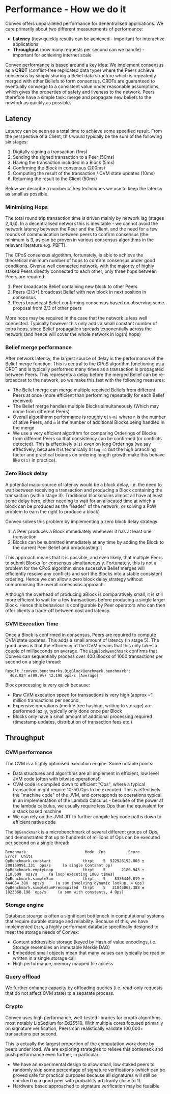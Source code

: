 # Performance - How we do it

Convex offers unparalleled performance for denentralised applications. We care primarily about two different measurements of performance:

- **Latency** (how quickly results can be achieved - important for interactive applications
- **Throughput** (how many requests per second can we handle) - important for achieving internet scale

Convex performance is based around a key idea: We implement consensus as a **CRDT** (conflict-free replicated data type) where the Peers achieve consensus by simply sharing a Belief data structure which is repeatedly merged with other Beliefs to form consensus. CRDTs are guaranteed to eventually converge to a consistent value under reasonable assumptions, which gives the properties of safety and liveness to the network. Peers therefore have a simple task: merge and propagate new beliefs to the newtork as quickly as possible.


## Latency

Latency can be seen as a total time to achieve some specified result. From the perspective of a Client, this would typically be the sum of the following six stages:

1. Digitally signing a transaction (1ms)
2. Sending the signed transaction to a Peer (50ms)
3. Having the transaction included in a Block (5ms)
4. Confirming the Block in consensus (200ms)
5. Computing the result of the transaction / CVM state updates (10ms)
6. Returning the result to the Client (50ms)

Below we describe a number of key techniques we use to keep the latency as small as possible.

### Minimising Hops

The total round trip transaction time is driven mainly by network lag (stages 2,4,6). In a decentralised network this is inevitable - we cannot avoid the network latency between the Peer and the Client, and the need for a few rounds of communication between peers to confirm consensus (the minimum is 3, as can be proven in various consensus algorithms in the relevant literature e.g. PBFT).

The CPoS consensus algotithm, fortunately, is able to achieve the theoretical minimum number of hops to confirm consensus under good conditions. Given a well connected network, with the majority of highly staked Peers directly connected to each other, only three hops between Peers are required:
1. Peer broadcasts Belief containing new block to other Peers
2. Peers (2/3+) broadcast Belief with new block in next position in consensus
3. Peers broadcast Belief confirming consensus based on observing same proposal from 2/3 of other peers

More hops may be required in the case that the network is less well connected. Typically however this only adds a small constant number of extra hops, since Belief propagation spreads exponentially across the network (and hence will cover the whole network in log(n) hops)

### Belief merge performance

After network latency, the largest source of delay is the performance of the Belief merge function. This is central to the CPoS algorithm functioning as a CRDT and is typically performed many times as a transaction is propagated between Peers. This represents a delay before the merged Belief can be re-broadcast to the network, so we make this fast with the following measures:
- The Belief merge can merge multiple received Beliefs from different Peers at once (more efficient than performing repeatedly for each Belief received)
- The Belief merge handles multiple Blocks simultaneously (Which may come from different Peers)
- Overall algorithmm performance is roughly `O(n+m)` where `n` is the number of ative Peers, and `m` is the number of additional Blocks being handled in the merge
- We use a very efficient algorithm for comparing Orderings of Blocks from different Peers so that consistency can be confirmed (or conflicts detected). This is effectively `O(1)` even on long Orderings (we say effectively, because it is technically `O(log n)` but the high branching factor and practical bounds on ordering length growth make this behave like `O(1)` in practice). 



### Zero Block delay

A potential major source of latency would be a block delay, i.e. the need to wait between receiving a transaction and producing a Block containing the transaction (within stage 3). Traditional blockchains almost all have at least some delay here, either needing to wait for an allocated time at which a block can be produced as the "leader" of the network, or solving a PoW problem to earn the right to produce a block)

Convex solves this problem by implementing a zero block delay strategy:
1. A Peer produces a Block immediately whenever it has at least one transaction
2. Blocks can be submitted immediately at any time by adding the Block to the current Peer Belief and broadcasting it

This approach means that it is possible, and even likely, that multiple Peers to submit Blocks for consensus simultaneously. Fortunately, this is not a problem for the CPoS algorithm since sucessive Belief merges will efficiently resolve any conflicts and sort the Blocks into a stable consistent ordering. Hence we can allow a zero block delay strategy without compromising the overall conesnsus approach.

Although the overhead of producing aBlock is comparatively small, it is still more efficient to wait for a few transactions before producing a single larger Block. Hence this behaviour is configurable by Peer operators who can then offer clients a trade-off between cost and latency.

### CVM Execution Time

Once a Block is confirmed in consensus, Peers are required to compute CVM state updates. This adds a small amount of latency (in stage 5). The good news is that the efficiency of the CVM means that this only takes a couple of milliseconds on average. The `BigBlockBenchmark` confirms that Convex can sequentially process over 400 Blocks of 1000 transactions per second on a single thread:

```
Result "convex.benchmarks.BigBlockBenchmark.benchmark":
  468.024 ±(99.9%) 42.190 ops/s [Average]
```

Block processing is very quick because:
- Raw CVM execution speed for transactions is very high (approx ~1 million transactions per second_
- Expensive operations (merkle tree hashing, writing to storage) are performed lazily, typically only done once per Block
- Blocks only have a small amount of additional processing required (timestamp updates, distribution of transaction fees etc.)



## Throughput

### CVM performance

The CVM is a highly optimised execution engine. Some notable points:

- Data structures and algorithms are all implement in efficient, low level JVM code (often with bitwise operations!)
- CVM code is compiled down to efficient "Ops", where a typical transaction might require 10-50 Ops to be executed. This is effectively the "machine code" of the JVM, and corresponds to operations typical in an implementation of the Lambda Calculus - becuase of the power af the lambda calculus, we usually require less Ops than the equivalent for a stack based machine
- We can rely on the JVM JIT to further compile key code paths down to efficient native code

The `OpBenckmark` is a microbenchmark of several different groups of Ops, and demonstrates that up to hundreds of millions of Ops can be executed per second on a single thread:

```
Benchmark                          Mode  Cnt          Score           Error  Units
OpBenchmark.constant              thrpt    5  522926192.803 ± 200159991.331  ops/s     (a single Contsant op)
OpBenchmark.emptyLoop             thrpt    5       2180.943 ±       118.609  ops/s     (a loop executing 1000 times)
OpBenchmark.simpleSum             thrpt    5    8336440.019 ±    444054.388  ops/s     (a sum involving dynamic lookup, 4 Ops)
OpBenchmark.simpleSumPrecompiled  thrpt    5   21846062.388 ±   1823368.198  ops/s     (a sum with constants, 4 Ops)
```

### Storage engine

Database stoarge is often a significant bottleneck in computational systems that require durable storage and reliability. Because of this, we have implemented `Etch`, a highly performant database specifically designed to meet the storage needs of Convex:

- Content addressible storage (keyed by Hash of value encodings, i.e. Storage resembles an immutable Merkle DAG)
- Embedded small objects mean that many values can typically be read or written in a single storage call
- High performance, memory mapped file access





### Query offload

We further enhance capacity by offloading queries (i.e. read-only requests that do not affect CVM state) to a separate process. 

### Crypto

Convex uses high performance, well-tested libraries for crypto algorithms, most notably LibSodium for Ed25519. With multiple cores focused primarily on signature verification, Peers can realistically validate 100,000+ transactions per second. 

This is actually the largest proportion of the computation work done by peers under load. We are exploring strategies to relieve this bottleneck and push performance even further, in particular:
- We have an experimental design to allow small, low staked peers to randomly skip some percentage of signature verifications (which can be proved safe for practical purposes because all signatures will still be checked by a good peer with probablity arbitrarily close to 1).
- Hardware based approached to signature verification may be feasible

